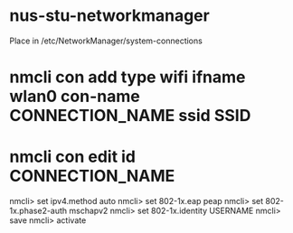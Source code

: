 # nus-stu-networkmanager

Place in /etc/NetworkManager/system-connections
# nmcli con add type wifi ifname wlan0 con-name CONNECTION_NAME ssid SSID
# nmcli con edit id CONNECTION_NAME
nmcli> set ipv4.method auto
nmcli> set 802-1x.eap peap
nmcli> set 802-1x.phase2-auth mschapv2
nmcli> set 802-1x.identity USERNAME
nmcli> save
nmcli> activate
